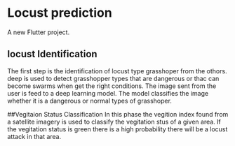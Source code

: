 # Locust prediction 

A new Flutter project.

## locust Identification

The first step is the identification of locust type grasshoper from the othors. deep is used to detect grasshopper types that are dangerous or thac can become swarms when get the right conditions. The image sent from the user is feed to a deep learning model. The model classifies the image whether it is a dangerous or normal types of grasshoper.

##Vegitaion Status Classification 
In this phase the vegition index found from a satellite imagery is used to classify the vegitation stus of a given area. If the vegitation status is green there is a high probability there will be a locust attack in that area. 



